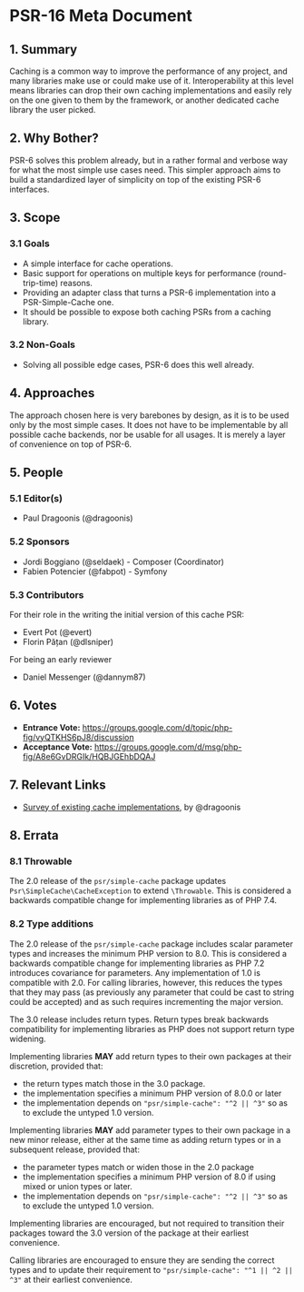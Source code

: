 # PSR-16 Meta Document

## 1. Summary

Caching is a common way to improve the performance of any project, and many
libraries make use or could make use of it. Interoperability at this level
means libraries can drop their own caching implementations and easily rely
on the one given to them by the framework, or another dedicated cache
library the user picked.

## 2. Why Bother?

PSR-6 solves this problem already, but in a rather formal and verbose way for
what the most simple use cases need. This simpler approach aims to build a
standardized layer of simplicity on top of the existing PSR-6 interfaces.

## 3. Scope

### 3.1 Goals

* A simple interface for cache operations.
* Basic support for operations on multiple keys for performance (round-trip-time)
  reasons.
* Providing an adapter class that turns a PSR-6 implementation into a
  PSR-Simple-Cache one.
* It should be possible to expose both caching PSRs from a caching library.

### 3.2 Non-Goals

* Solving all possible edge cases, PSR-6 does this well already.

## 4. Approaches

The approach chosen here is very barebones by design, as it is to be used
only by the most simple cases. It does not have to be implementable by all
possible cache backends, nor be usable for all usages. It is merely a layer
of convenience on top of PSR-6.

## 5. People

### 5.1 Editor(s)

* Paul Dragoonis (@dragoonis)

### 5.2 Sponsors

* Jordi Boggiano (@seldaek) - Composer (Coordinator)
* Fabien Potencier (@fabpot) - Symfony

### 5.3 Contributors

For their role in the writing the initial version of this cache PSR:

* Evert Pot (@evert)
* Florin Pățan (@dlsniper)

For being an early reviewer

* Daniel Messenger (@dannym87)

## 6. Votes

* **Entrance Vote:**  https://groups.google.com/d/topic/php-fig/vyQTKHS6pJ8/discussion
* **Acceptance Vote:**  https://groups.google.com/d/msg/php-fig/A8e6GvDRGIk/HQBJGEhbDQAJ

## 7. Relevant Links

* [Survey of existing cache implementations][1], by @dragoonis

[1]: https://docs.google.com/spreadsheet/ccc?key=0Ak2JdGialLildEM2UjlOdnA4ekg3R1Bfeng5eGlZc1E#gid=0

## 8. Errata
### 8.1 Throwable

The 2.0 release of the `psr/simple-cache` package updates `Psr\SimpleCache\CacheException` to extend `\Throwable`.  This is considered a backwards compatible change for implementing libraries as of PHP 7.4.

### 8.2 Type additions

The 2.0 release of the `psr/simple-cache` package includes scalar parameter types and increases the minimum PHP version to 8.0.  This is considered a backwards compatible change for implementing libraries as PHP 7.2 introduces covariance for parameters.  Any implementation of 1.0 is compatible with 2.0. For calling libraries, however, this reduces the types that they may pass (as previously any parameter that could be cast to string could be accepted) and as such requires incrementing the major version.

The 3.0 release includes return types.  Return types break backwards compatibility for implementing libraries as PHP does not support return type widening.

Implementing libraries **MAY** add return types to their own packages at their discretion, provided that:

* the return types match those in the 3.0 package.
* the implementation specifies a minimum PHP version of 8.0.0 or later
* the implementation depends on `"psr/simple-cache": "^2 || ^3"` so as to exclude the untyped 1.0 version.

Implementing libraries **MAY** add parameter types to their own package in a new minor release, either at the same time as adding return types or in a subsequent release, provided that:

* the parameter types match or widen those in the 2.0 package
* the implementation specifies a minimum PHP version of 8.0 if using mixed or union types or later.
* the implementation depends on `"psr/simple-cache": "^2 || ^3"` so as to exclude the untyped 1.0 version.

Implementing libraries are encouraged, but not required to transition their packages toward the 3.0 version of the package at their earliest convenience.

Calling libraries are encouraged to ensure they are sending the correct types and to update their requirement to `"psr/simple-cache": "^1 || ^2 || ^3"` at their earliest convenience.
